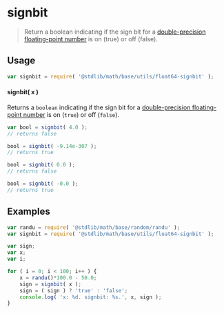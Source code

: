 signbit
===

> Return a boolean indicating if the sign bit for a [double-precision floating-point number][ieee754] is on (true) or off (false).


<section class="usage">

## Usage

``` javascript
var signbit = require( '@stdlib/math/base/utils/float64-signbit' );
```

#### signbit( x )

Returns a `boolean` indicating if the sign bit for a [double-precision floating-point number][ieee754] is on (`true`) or off (`false`).

``` javascript
var bool = signbit( 4.0 );
// returns false

bool = signbit( -9.14e-307 );
// returns true

bool = signbit( 0.0 );
// returns false

bool = signbit( -0.0 );
// returns true
```

<!-- </usage> -->


<section class="examples">

## Examples

``` javascript
var randu = require( '@stdlib/math/base/random/randu' );
var signbit = require( '@stdlib/math/base/utils/float64-signbit' );

var sign;
var x;
var i;

for ( i = 0; i < 100; i++ ) {
    x = randu()*100.0 - 50.0;
    sign = signbit( x );
    sign = ( sign ) ? 'true' : 'false';
    console.log( 'x: %d. signbit: %s.', x, sign );
}
```

<!-- </examples> -->


<section class="links">

[ieee754]: https://en.wikipedia.org/wiki/IEEE_754-1985

<!-- </links> -->
